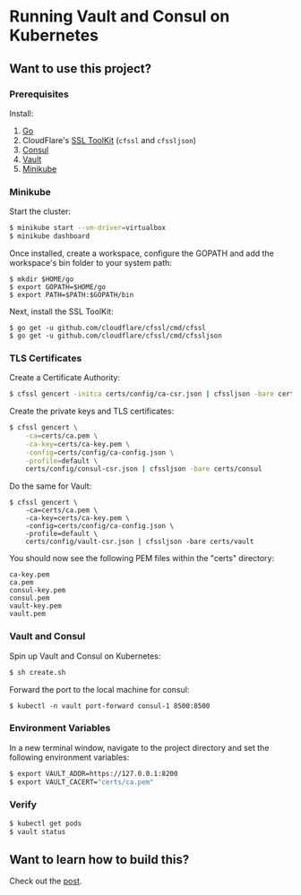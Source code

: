 # Running Vault and Consul on Kubernetes

## Want to use this project?

### Prerequisites

Install:

1. [Go](https://golang.org/doc/install)
1. CloudFlare's [SSL ToolKit](https://github.com/cloudflare/cfssl) (`cfssl` and `cfssljson`)
1. [Consul](https://www.consul.io/docs/install/index.html)
1. [Vault](https://www.vaultproject.io/docs/install/)
1. [Minikube](https://kubernetes.io/docs/tasks/tools/install-minikube/)

### Minikube

Start the cluster:

```sh
$ minikube start --vm-driver=virtualbox
$ minikube dashboard
```
Once installed, create a workspace, configure the GOPATH and add the workspace's bin folder to your system path:
```
$ mkdir $HOME/go
$ export GOPATH=$HOME/go
$ export PATH=$PATH:$GOPATH/bin
```
Next, install the SSL ToolKit:

```
$ go get -u github.com/cloudflare/cfssl/cmd/cfssl
$ go get -u github.com/cloudflare/cfssl/cmd/cfssljson
```

### TLS Certificates

Create a Certificate Authority:

```sh
$ cfssl gencert -initca certs/config/ca-csr.json | cfssljson -bare certs/ca
```

Create the private keys and TLS certificates:

```sh
$ cfssl gencert \
    -ca=certs/ca.pem \
    -ca-key=certs/ca-key.pem \
    -config=certs/config/ca-config.json \
    -profile=default \
    certs/config/consul-csr.json | cfssljson -bare certs/consul
```
Do the same for Vault:
```
$ cfssl gencert \
    -ca=certs/ca.pem \
    -ca-key=certs/ca-key.pem \
    -config=certs/config/ca-config.json \
    -profile=default \
    certs/config/vault-csr.json | cfssljson -bare certs/vault
```
You should now see the following PEM files within the "certs" directory:

```
ca-key.pem
ca.pem
consul-key.pem
consul.pem
vault-key.pem
vault.pem
```

### Vault and Consul

Spin up Vault and Consul on Kubernetes:

```sh
$ sh create.sh
```
Forward the port to the local machine for consul:
```
$ kubectl -n vault port-forward consul-1 8500:8500
```
### Environment Variables

In a new terminal window, navigate to the project directory and set the following environment variables:

```sh
$ export VAULT_ADDR=https://127.0.0.1:8200
$ export VAULT_CACERT="certs/ca.pem"
```

### Verify

```sh
$ kubectl get pods
$ vault status
```


## Want to learn how to build this?

Check out the [post](https://testdriven.io/running-vault-and-consul-on-kubernetes).
